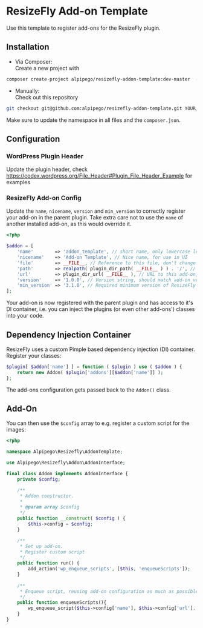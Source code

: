 # ResizeFly Add-on Template
Use this template to register add-ons for the ResizeFly plugin.

## Installation
* Via Composer:<br> 
Create a new project with
```bash
composer create-project alpipego/resizefly-addon-template:dev-master  --no-install --remove-vcs YOUR_ADDON_NAME
```

* Manually:<br>
Check out this repository 

```bash
git checkout git@github.com:alpipego/resizefly-addon-template.git YOUR_ADDON_NAME
```

Make sure to update the namespace in all files and the `composer.json`.

## Configuration
### WordPress Plugin Header
Update the plugin header, check https://codex.wordpress.org/File_Header#Plugin_File_Header_Example for examples

### ResizeFly Add-on Config
Update the `name`, `nicename`, `version` and `min_version` to correctly register your add-on in the parent plugin. Take extra care not to use the `name` of another installed add-on, as this would override it.

```php
<?php

$addon = [
    'name'        => 'addon_template', // short name, only lowercase letters and underscores
    'nicename'    => 'Add-on Template', // Nice name, for use in UI
    'file'        => __FILE__, // Reference to this file, don't change
    'path'        => realpath( plugin_dir_path( __FILE__ ) ) . '/', // Path to this add-on, don't change
    'url'         => plugin_dir_url( __FILE__ ), // URL to this add-on, don't change
    'version'     => '1.0.0', // Version string, should match add-on version above
    'min_version' => '3.1.0', // Required minimum version of ResizeFly plugin, should match required version in composer.json
];
```

Your add-on is now registered with the parent plugin and has access to it's DI container, i.e. you can inject the plugins (or even other add-ons') classes into your code.

## Dependency Injection Container
ResizeFly uses a custom Pimple based dependency injection (DI) container. Register your classes:

```php
$plugin[ $addon['name'] ] = function ( $plugin ) use ( $addon ) {
    return new Addon( $plugin['addons'][$addon['name']] );
};
```

The add-ons configuration gets passed back to the `Addon()` class.
 
## Add-On

You can then use the `$config` array to e.g. register a custom script for the images:

```php
<?php

namespace Alpipego\Resizefly\AddonTemplate;

use Alpipego\Resizefly\Addon\AddonInterface;

final class Addon implements AddonInterface {
    private $config;

    /**
     * Addon constructor.
     *
     * @param array $config
     */
    public function __construct( $config ) {
        $this->config = $config;
    }

    /**
     * Set up add-on.
     * Register custom script
     */
    public function run() {
        add_action('wp_enqueue_scripts', [$this, 'enqueueScripts']);
    }
    
    /**
     * Enqueue script, reusing add-on configuration as much as possible 
     */
    public function enqueueScripts(){
        wp_enqueue_script($this->config['name'], $this->config['url']. '/js/'.$this->config['name'].'.js');
    }
}
``` 
